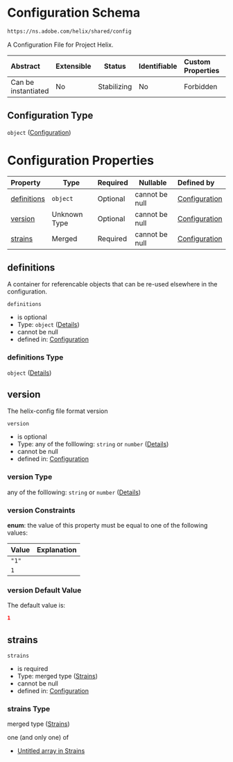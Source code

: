 # Configuration Schema

```txt
https://ns.adobe.com/helix/shared/config
```

A Configuration File for Project Helix.


| Abstract            | Extensible | Status      | Identifiable | Custom Properties | Additional Properties | Access Restrictions | Defined In                                                      |
| :------------------ | ---------- | ----------- | ------------ | :---------------- | --------------------- | ------------------- | --------------------------------------------------------------- |
| Can be instantiated | No         | Stabilizing | No           | Forbidden         | Forbidden             | none                | [config.schema.json](config.schema.json "open original schema") |

## Configuration Type

`object` ([Configuration](config.md))

# Configuration Properties

| Property                    | Type         | Required | Nullable       | Defined by                                                                                                                |
| :-------------------------- | ------------ | -------- | -------------- | :------------------------------------------------------------------------------------------------------------------------ |
| [definitions](#definitions) | `object`     | Optional | cannot be null | [Configuration](config-properties-definitions.md "https&#x3A;//ns.adobe.com/helix/shared/config#/properties/definitions") |
| [version](#version)         | Unknown Type | Optional | cannot be null | [Configuration](config-properties-version.md "https&#x3A;//ns.adobe.com/helix/shared/config#/properties/version")         |
| [strains](#strains)         | Merged       | Required | cannot be null | [Configuration](config-properties-strains.md "https&#x3A;//ns.adobe.com/helix/shared/strains#/properties/strains")        |

## definitions

A container for referencable objects that can be re-used elsewhere in the configuration.


`definitions`

-   is optional
-   Type: `object` ([Details](config-properties-definitions.md))
-   cannot be null
-   defined in: [Configuration](config-properties-definitions.md "https&#x3A;//ns.adobe.com/helix/shared/config#/properties/definitions")

### definitions Type

`object` ([Details](config-properties-definitions.md))

## version

The helix-config file format version


`version`

-   is optional
-   Type: any of the folllowing: `string` or `number` ([Details](config-properties-version.md))
-   cannot be null
-   defined in: [Configuration](config-properties-version.md "https&#x3A;//ns.adobe.com/helix/shared/config#/properties/version")

### version Type

any of the folllowing: `string` or `number` ([Details](config-properties-version.md))

### version Constraints

**enum**: the value of this property must be equal to one of the following values:

| Value | Explanation |
| :---- | ----------- |
| `"1"` |             |
| `1`   |             |

### version Default Value

The default value is:

```json
1
```

## strains




`strains`

-   is required
-   Type: merged type ([Strains](config-properties-strains.md))
-   cannot be null
-   defined in: [Configuration](config-properties-strains.md "https&#x3A;//ns.adobe.com/helix/shared/strains#/properties/strains")

### strains Type

merged type ([Strains](config-properties-strains.md))

one (and only one) of

-   [Untitled array in Strains](strains-oneof-0.md "check type definition")
